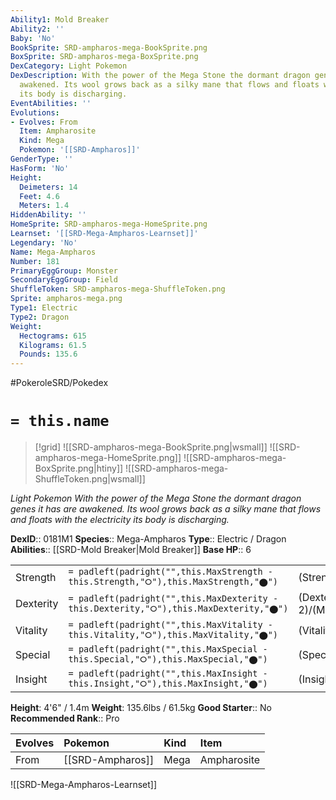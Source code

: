 ```yaml
---
Ability1: Mold Breaker
Ability2: ''
Baby: 'No'
BookSprite: SRD-ampharos-mega-BookSprite.png
BoxSprite: SRD-ampharos-mega-BoxSprite.png
DexCategory: Light Pokemon
DexDescription: With the power of the Mega Stone the dormant dragon genes it has are
  awakened. Its wool grows back as a silky mane that flows and floats with the electricity
  its body is discharging.
EventAbilities: ''
Evolutions:
- Evolves: From
  Item: Ampharosite
  Kind: Mega
  Pokemon: '[[SRD-Ampharos]]'
GenderType: ''
HasForm: 'No'
Height:
  Deimeters: 14
  Feet: 4.6
  Meters: 1.4
HiddenAbility: ''
HomeSprite: SRD-ampharos-mega-HomeSprite.png
Learnset: '[[SRD-Mega-Ampharos-Learnset]]'
Legendary: 'No'
Name: Mega-Ampharos
Number: 181
PrimaryEggGroup: Monster
SecondaryEggGroup: Field
ShuffleToken: SRD-ampharos-mega-ShuffleToken.png
Sprite: ampharos-mega.png
Type1: Electric
Type2: Dragon
Weight:
  Hectograms: 615
  Kilograms: 61.5
  Pounds: 135.6
---
```


#PokeroleSRD/Pokedex

# `= this.name`

> [!grid]
> ![[SRD-ampharos-mega-BookSprite.png|wsmall]]
> ![[SRD-ampharos-mega-HomeSprite.png]]
> ![[SRD-ampharos-mega-BoxSprite.png|htiny]]
> ![[SRD-ampharos-mega-ShuffleToken.png|wsmall]]


*Light Pokemon*
*With the power of the Mega Stone the dormant dragon genes it has are awakened. Its wool grows back as a silky mane that flows and floats with the electricity its body is discharging.*

**DexID**:: 0181M1
**Species**:: Mega-Ampharos
**Type**:: Electric / Dragon
**Abilities**:: [[SRD-Mold Breaker|Mold Breaker]]
**Base HP**:: 6

|           |                                                                                        |                                          |
| --------- | -------------------------------------------------------------------------------------- | ---------------------------------------- |
| Strength  | `= padleft(padright("",this.MaxStrength - this.Strength,"⭘"),this.MaxStrength,"⬤")`    | (Strength::3)/(MaxStrength::6)   |
| Dexterity | `= padleft(padright("",this.MaxDexterity - this.Dexterity,"⭘"),this.MaxDexterity,"⬤")` | (Dexterity:: 2)/(MaxDexterity::4) |
| Vitality  | `= padleft(padright("",this.MaxVitality - this.Vitality,"⭘"),this.MaxVitality,"⬤")`    | (Vitality::3)/(MaxVitality::6)   |
| Special   | `= padleft(padright("",this.MaxSpecial - this.Special,"⭘"),this.MaxSpecial,"⬤")`       | (Special::4)/(MaxSpecial::8)     |
| Insight   | `= padleft(padright("",this.MaxInsight - this.Insight,"⭘"),this.MaxInsight,"⬤")`       | (Insight::3)/(MaxInsight::6)     |

**Height**: 4'6" / 1.4m
**Weight**: 135.6lbs / 61.5kg
**Good Starter**:: No
**Recommended Rank**:: Pro

| Evolves   | Pokemon          | Kind   | Item        |
|:----------|:-----------------|:-------|:------------|
| From      | [[SRD-Ampharos]] | Mega   | Ampharosite |

![[SRD-Mega-Ampharos-Learnset]]